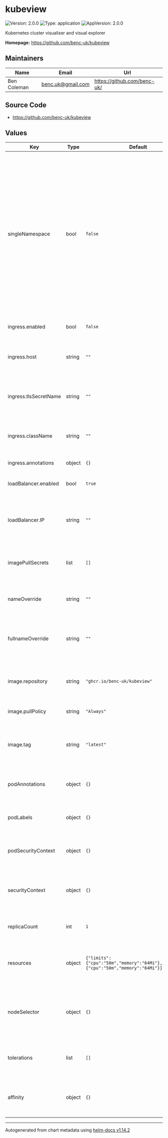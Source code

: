 # kubeview

![Version: 2.0.0](https://img.shields.io/badge/Version-2.0.0-informational?style=flat-square) ![Type: application](https://img.shields.io/badge/Type-application-informational?style=flat-square) ![AppVersion: 2.0.0](https://img.shields.io/badge/AppVersion-2.0.0-informational?style=flat-square)

Kubernetes cluster visualiser and visual explorer

**Homepage:** <https://github.com/benc-uk/kubeview>

## Maintainers

| Name | Email | Url |
| ---- | ------ | --- |
| Ben Coleman | <benc.uk@gmail.com> | <https://github.com/benc-uk/> |

## Source Code

* <https://github.com/benc-uk/kubeview>

## Values

| Key | Type | Default | Description |
|-----|------|---------|-------------|
| singleNamespace | bool | `false` | Configure single namespace mode: `false` - Show resources in all namespaces. This is the default. `true` - Show resources only in namespace Kubeview is installed to. "string" - Only show resources in the named namespace (can be *different* from the one Kubeview is installed to). |
| ingress.enabled | bool | `false` | Expose the app via an Ingress |
| ingress.host | string | `""` | The domain name to use for the Ingress, required if enabled |
| ingress.tlsSecretName | string | `""` | Set to reference a TLS secret (cert) to enable HTTPS |
| ingress.className | string | `""` | The Ingress class to use, if you have multiple ingress controllers |
| ingress.annotations | object | `{}` | Extra Ingress annotations |
| loadBalancer.enabled | bool | `true` | Set to true to enable the LoadBalancer service type |
| loadBalancer.IP | string | `""` | Optionally set the LoadBalancer IP address if you want to use a static IP |
| imagePullSecrets | list | `[]` | This is for the secrets for pulling an image from a private repository |
| nameOverride | string | `""` | This is to override the chart name when naming resources |
| fullnameOverride | string | `""` | This is to fully override the name of the chart & release when naming resources |
| image.repository | string | `"ghcr.io/benc-uk/kubeview"` | Only change this if you've built & pushed your own image to a registry |
| image.pullPolicy | string | `"Always"` | This sets the pull policy for images |
| image.tag | string | `"latest"` | Specify the image tag to use. If you want to use a specific version, set it here. |
| podAnnotations | object | `{}` | For adding custom Kubernetes Annotations to the pods |
| podLabels | object | `{}` | For adding custom Kubernetes Labels to the pods |
| podSecurityContext | object | `{}` | Sets pod security context if you need that sort of thing |
| securityContext | object | `{}` | Sets container security context if you need to run as a specific user or group |
| replicaCount | int | `1` | Run multiple instances of the Kubeview pod |
| resources | object | `{"limits":{"cpu":"50m","memory":"64Mi"},"requests":{"cpu":"50m","memory":"64Mi"}}` | This is for changing the resource limits and requests for the Kubeview pods |
| nodeSelector | object | `{}` | If you want to schedule the pods to specific nodes, you can set node selectors here |
| tolerations | list | `[]` | If you want to set specific tolerations for the pods, you can set them here |
| affinity | object | `{}` | If you want to set specific affinity rules for the pods, you can set them here |

----------------------------------------------
Autogenerated from chart metadata using [helm-docs v1.14.2](https://github.com/norwoodj/helm-docs/releases/v1.14.2)
